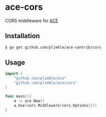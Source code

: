 # ace-cors

CORS middleware for [ACE](https://github.com/plimble/ace)

## Installation

``` bash
$ go get github.com/plimble/ace-contrib/cors
```

## Usage

``` go
import (
    "github.com/plimble/ace"
    "github.com/plimble/ace/cors"
)

func main(){
    a := ace.New()
    a.Use(cors.Middleware(cors.Options{}))
}
```

[ACE]: https://github.com/plimble/ace
